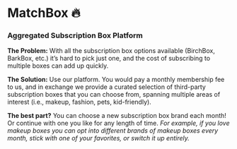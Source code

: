 # MatchBox :fire:

### Aggregated Subscription Box Platform

**The Problem:** With all the subscription box options available (BirchBox, BarkBox, etc.) it’s hard to pick just one, and the cost of subscribing to multiple boxes can add up quickly.

**The Solution:** Use our platform. You would pay a monthly membership fee to us, and in exchange we provide a curated selection of third-party subscription boxes that you can choose from, spanning multiple areas of interest (i.e., makeup, fashion, pets, kid-friendly). 

**The best part?** You can choose a new subscription box brand each month! Or continue with one you like for any length of time. 
_For example, if you love makeup boxes you can opt into different brands of makeup boxes every month, stick with one of your favorites, or switch it up entirely._
